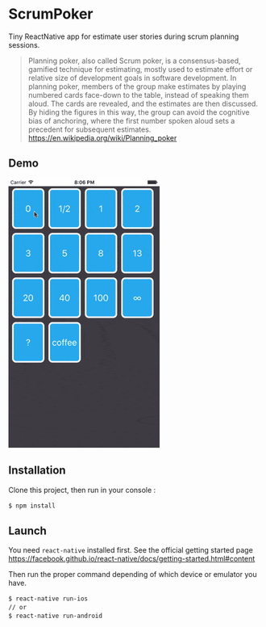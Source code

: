 # ScrumPoker
Tiny ReactNative app for estimate user stories during scrum planning sessions.

> Planning poker, also called Scrum poker, is a consensus-based, gamified technique for estimating, mostly used to estimate effort or relative size of development goals in software development. In planning poker, members of the group make estimates by playing numbered cards face-down to the table, instead of speaking them aloud. The cards are revealed, and the estimates are then discussed. By hiding the figures in this way, the group can avoid the cognitive bias of anchoring, where the first number spoken aloud sets a precedent for subsequent estimates. https://en.wikipedia.org/wiki/Planning_poker

## Demo
<img src="https://github.com/romaindso/scrum-poker/blob/master/demo.gif" width="300" />

## Installation
Clone this project, then run in your console :
```bash
$ npm install
```

## Launch
You need `react-native` installed first. See the official getting started page https://facebook.github.io/react-native/docs/getting-started.html#content

Then run the proper command depending of which device or emulator you have. 
```bash
$ react-native run-ios
// or
$ react-native run-android
```
